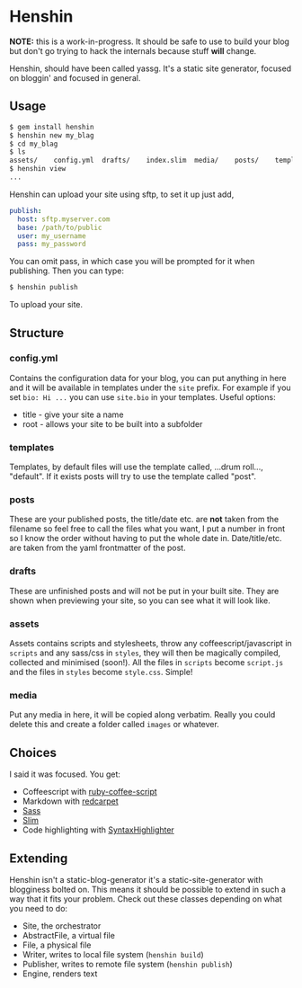 # Henshin

__NOTE:__ this is a work-in-progress. It should be safe to use to build your
blog but don't go trying to hack the internals because stuff __will__ change.

Henshin, should have been called yassg. It's a static site generator, focused on
bloggin' and focused in general.


## Usage

``` bash
$ gem install henshin
$ henshin new my_blag
$ cd my_blag
$ ls
assets/    config.yml  drafts/    index.slim  media/    posts/    templates
$ henshin view
...
```

Henshin can upload your site using sftp, to set it up just add,

``` yaml
publish:
  host: sftp.myserver.com
  base: /path/to/public
  user: my_username
  pass: my_password
```

You can omit pass, in which case you will be prompted for it when publishing.
Then you can type:

``` bash
$ henshin publish
```

To upload your site.


## Structure

### config.yml

Contains the configuration data for your blog, you can put anything in here and
it will be available in templates under the `site` prefix. For example if you
set `bio: Hi ...` you can use `site.bio` in your templates. Useful options:

* title - give your site a name
* root - allows your site to be built into a subfolder

### templates

Templates, by default files will use the template called, ...drum roll...,
"default". If it exists posts will try to use the template called "post".

### posts

These are your published posts, the title/date etc. are __not__ taken from the
filename so feel free to call the files what you want, I put a number in front
so I know the order without having to put the whole date in. Date/title/etc. are
taken from the yaml frontmatter of the post.

### drafts

These are unfinished posts and will not be put in your built site. They are
shown when previewing your site, so you can see what it will look
like.

### assets

Assets contains scripts and stylesheets, throw any coffeescript/javascript in
`scripts` and any sass/css in `styles`, they will then be magically compiled,
collected and minimised (soon!). All the files in `scripts` become `script.js`
and the files in `styles` become `style.css`. Simple!

### media

Put any media in here, it will be copied along verbatim. Really you could delete
this and create a folder called `images` or whatever.


## Choices

I said it was focused. You get:

- Coffeescript with [ruby-coffee-script][rcs]
- Markdown with [redcarpet][rc]
- [Sass][sss]
- [Slim][slm]
- Code highlighting with [SyntaxHighlighter][sh]

[rcs]: https://github.com/josh/ruby-coffee-script
[rc]:  https://github.com/tanoku/redcarpet
[sss]: http://sass-lang.com/
[slm]: http://slim-lang.com/
[sh]:  http://alexgorbatchev.com/SyntaxHighlighter/


## Extending

Henshin isn't a static-blog-generator it's a static-site-generator with
blogginess bolted on. This means it should be possible to extend in such a way
that it fits your problem. Check out these classes depending on what you need to
do:

- Site, the orchestrator
- AbstractFile, a virtual file
- File, a physical file
- Writer, writes to local file system (`henshin build`)
- Publisher, writes to remote file system (`henshin publish`)
- Engine, renders text
